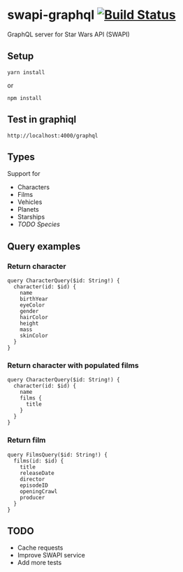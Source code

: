 # swapi-graphql [![Build Status](https://travis-ci.org/ourmaninamsterdam/swapi-graphql.svg?branch=master)](https://travis-ci.org/ourmaninamsterdam/swapi-graphql)

GraphQL server for Star Wars API (SWAPI)

## Setup

```
yarn install
```

or

```
npm install
```

## Test in graphiql

```
http://localhost:4000/graphql
```

## Types

Support for

* Characters
* Films
* Vehicles
* Planets
* Starships
* _TODO Species_

## Query examples

### Return character

```
query CharacterQuery($id: String!) {
  character(id: $id) {
    name
    birthYear
    eyeColor
    gender
    hairColor
    height
    mass
    skinColor
  }
}
```

### Return character with populated films

```
query CharacterQuery($id: String!) {
  character(id: $id) {
    name
    films {
      title
    }
  }
}
```

### Return film

```
query FilmsQuery($id: String!) {
  films(id: $id) {
    title
    releaseDate
    director
    episodeID
    openingCrawl
    producer
  }
}
```

## TODO

* Cache requests
* Improve SWAPI service
* Add more tests
